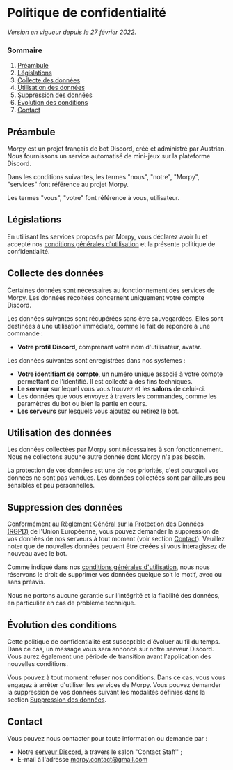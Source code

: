 # Politique de confidentialité

_Version en vigueur depuis le 27 février 2022._

### Sommaire

1. [Préambule](#préambule)
2. [Législations](#législations)
3. [Collecte des données](#collecte-des-données)
4. [Utilisation des données](#utilisation-des-données)
5. [Suppression des données](#suppression-des-données)
6. [Évolution des conditions](#évolution-des-conditions)
7. [Contact](#contact)

## Préambule

Morpy est un projet français de bot Discord, créé et administré par Austrian. Nous fournissons un service automatisé de mini-jeux sur la plateforme Discord.

Dans les conditions suivantes, les termes "nous", "notre", "Morpy", "services" font référence au projet Morpy.

Les termes "vous", "votre" font référence à vous, utilisateur.

## Législations

En utilisant les services proposés par Morpy, vous déclarez avoir lu et accepté nos [conditions générales d'utilisation](/conditions.md) et la présente politique de confidentialité.

## Collecte des données

Certaines données sont nécessaires au fonctionnement des services de Morpy. Les données récoltées concernent uniquement votre compte Discord.

Les données suivantes sont récupérées sans être sauvegardées. Elles sont destinées à une utilisation immédiate, comme le fait de répondre à une commande :

- **Votre profil Discord**, comprenant votre nom d'utilisateur, avatar.

Les données suivantes sont enregistrées dans nos systèmes :

- **Votre identifiant de compte**, un numéro unique associé à votre compte permettant de l'identifié. Il est collecté à des fins techniques.
- **Le serveur** sur lequel vous vous trouvez et les **salons** de celui-ci.
- Les données que vous envoyez à travers les commandes, comme les paramètres du bot ou bien la partie en cours.
- **Les serveurs** sur lesquels vous ajoutez ou retirez le bot.

## Utilisation des données

Les données collectées par Morpy sont nécessaires à son fonctionnement. Nous ne collectons aucune autre donnée dont Morpy n'a pas besoin.

La protection de vos données est une de nos priorités, c'est pourquoi vos données ne sont pas vendues. Les données collectées sont par ailleurs peu sensibles et peu personnelles.

## Suppression des données

Conformément au [Règlement Général sur la Protection des Données (RGPD)](https://www.cnil.fr/fr/reglement-europeen-protection-donnees) de l'Union Européenne, vous pouvez demander la suppression de vos données de nos serveurs à tout moment (voir section [Contact](#contact)). Veuillez noter que de nouvelles données peuvent être créées si vous interagissez de nouveau avec le bot.

Comme indiqué dans nos [conditions générales d'utilisation](/conditions.md), nous nous réservons le droit de supprimer vos données quelque soit le motif, avec ou sans préavis.

Nous ne portons aucune garantie sur l'intégrité et la fiabilité des données, en particulier en cas de problème technique.

## Évolution des conditions

Cette politique de confidentialité est susceptible d'évoluer au fil du temps. Dans ce cas, un message vous sera annoncé sur notre serveur Discord. Vous aurez également une période de transition avant l'application des nouvelles conditions.

Vous pouvez à tout moment refuser nos conditions. Dans ce cas, vous vous engagez à arrêter d'utiliser les services de Morpy. Vous pouvez demander la suppression de vos données suivant les modalités définies dans la section [Suppression des données](#suppression-des-données).

## Contact

Vous pouvez nous contacter pour toute information ou demande par :

- Notre [serveur Discord](https://discord.com/invite/qwrSNe3), à travers le salon "Contact Staff" ;
- E-mail à l'adresse [morpy.contact@gmail.com](mailto:morpy.contact@gmail.com)
